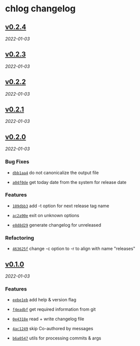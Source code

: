 # chlog changelog

<!-- CHLOG_SPLIT_MARKER -->

## [v0.2.4](https://github.com/ydcjeff/chlog/compare/v0.2.3...v0.2.4)

_2022-01-03_

## [v0.2.3](https://github.com/ydcjeff/chlog/compare/v0.2.2...v0.2.3)

_2022-01-03_

## [v0.2.2](https://github.com/ydcjeff/chlog/compare/v0.2.1...v0.2.2)

_2022-01-03_

## [v0.2.1](https://github.com/ydcjeff/chlog/compare/v0.2.0...v0.2.1)

_2022-01-03_

## [v0.2.0](https://github.com/ydcjeff/chlog/compare/v0.1.0...v0.2.0)

_2022-01-03_

### Bug Fixes

- [`dbb1aa4`](https://github.com/ydcjeff/chlog/commit/dbb1aa4) do not
  canonicalize the output file

- [`a04f0de`](https://github.com/ydcjeff/chlog/commit/a04f0de) get today date
  from the system for release date

### Features

- [`189dbb3`](https://github.com/ydcjeff/chlog/commit/189dbb3) add -t option for
  next release tag name

- [`ac2a90e`](https://github.com/ydcjeff/chlog/commit/ac2a90e) exit on unknown
  options

- [`e8d8d29`](https://github.com/ydcjeff/chlog/commit/e8d8d29) generate
  changelog for unreleased

### Refactoring

- [`463625f`](https://github.com/ydcjeff/chlog/commit/463625f) change -c option
  to -r to align with name "releases"

## [v0.1.0](https://github.com/ydcjeff/chlog/compare/46a3b87...v0.1.0)

_2022-01-03_

### Features

- [`eebe1eb`](https://github.com/ydcjeff/chlog/commit/eebe1eb) add help &
  version flag

- [`f4eadbf`](https://github.com/ydcjeff/chlog/commit/f4eadbf) get required
  information from git

- [`0e4318e`](https://github.com/ydcjeff/chlog/commit/0e4318e) read + write
  changelog file

- [`4ac1249`](https://github.com/ydcjeff/chlog/commit/4ac1249) skip Co-authored
  by messages

- [`b6a0547`](https://github.com/ydcjeff/chlog/commit/b6a0547) utils for
  processing commits & args
